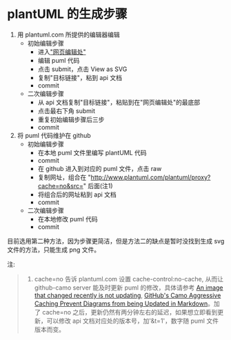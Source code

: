 # plantUML 的生成步骤

1. 用 plantuml.com 所提供的编辑器编辑
   - 初始编辑步骤
     - 进入["网页编辑处"](http://www.plantuml.com/plantuml/uml)
     - 编辑 puml 代码
     - 点击 submit，点击 View as SVG
     - 复制"目标链接"，粘到 api 文档
     - commit
   - 二次编辑步骤
     - 从 api 文档复制"目标链接"，粘贴到在"网页编辑处"的最底部
     - 点击最右下角 submit
     - 重复初始编辑步骤后三步
     - commit
2. 将 puml 代码维护在 github
   - 初始编辑步骤
     - 在本地 puml 文件里编写 plantUML 代码
     - commit
     - 在 github 进入到对应的 puml 文件，点击 raw
     - 复制网址，组合在 "http://www.plantuml.com/plantuml/proxy?cache=no&src=" 后面(注1)
     - 将组合后的网址粘到 api 文档
     - commit
   - 二次编辑步骤
     - 在本地修改 puml 代码
     - commit
    
目前选用第二种方法，因为步骤更简洁，但是方法二的缺点是暂时没找到生成 svg 文件的方法，只能生成 png 文件。

注: 
> 1. cache=no 告诉 plantuml.com 设置 cache-control:no-cache, 从而让 github-camo server 能及时更新 puml 的修改，具体请参考 [An image that changed recently is not updating](https://help.github.com/articles/about-anonymized-image-urls/#an-image-that-changed-recently-is-not-updating), [GitHub's Camo Aggressive Caching Prevent Diagrams from being Updated in Markdown](http://forum.plantuml.net/7163/githubs-aggressive-caching-prevent-diagrams-updated-markdown)。加了 cache=no 之后，更新仍然有两分钟左右的延迟，如果想立即看到更新，可以修改 api 文档对应处的版本号，加'&t=1'，数字随 puml 文件版本而变。